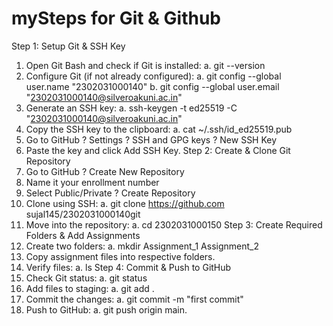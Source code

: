 # mySteps for Git & Github
Step 1: Setup Git & SSH Key
1. Open Git Bash and check if Git is installed:
a. git --version
2. Configure Git (if not already configured):
a. git config --global user.name "2302031000140"
b. git config --global user.email "2302031000140@silveroakuni.ac.in"
3. Generate an SSH key:
a. ssh-keygen -t ed25519 -C "2302031000140@silveroakuni.ac.in"
4. Copy the SSH key to the clipboard:
a. cat ~/.ssh/id_ed25519.pub
5. Go to GitHub ? Settings ? SSH and GPG keys ? New SSH Key
6. Paste the key and click Add SSH Key.
Step 2: Create & Clone Git Repository
1. Go to GitHub ? Create New Repository
2. Name it your enrollment number
3. Select Public/Private ? Create Repository
4. Clone using SSH:
a. git clone https://github.com sujal145/2302031000140git
5. Move into the repository:
a. cd 2302031000150
Step 3: Create Required Folders & Add Assignments
1. Create two folders:
a. mkdir Assignment_1 Assignment_2
2. Copy assignment files into respective folders.
3. Verify files:
a. ls
Step 4: Commit & Push to GitHub
1. Check Git status:
a. git status
2. Add files to staging:
a. git add .
3. Commit the changes:
a. git commit -m "first commit"
4. Push to GitHub:
a. git push origin main.
